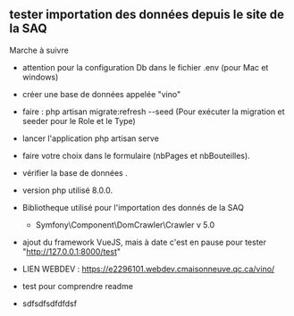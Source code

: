 

## tester importation des données depuis le site de la SAQ

Marche à suivre
- attention pour la configuration Db dans le fichier .env (pour Mac et windows)
- créer une base de données appelée "vino"
- faire : php artisan migrate:refresh --seed (Pour exécuter la migration et seeder pour le Role et le Type)
- lancer l'application php artisan serve
- faire votre choix dans le formulaire (nbPages et nbBouteilles).
- vérifier la base de données .
- version php utilisé 8.0.0.
- Bibliotheque utilisé pour l'importation des donnés de la SAQ 
    + Symfony\Component\DomCrawler\Crawler v 5.0

- ajout du framework VueJS, mais à date c'est en pause 
    pour tester "http://127.0.0.1:8000/test"

- LIEN WEBDEV : https://e2296101.webdev.cmaisonneuve.qc.ca/vino/
- test pour comprendre readme
- sdfsdfsdfdfdsf



